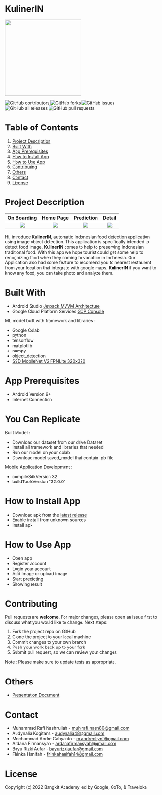 # KulinerIN

<img src="https://github.com/mrafin/CAPSTONE-PROJECT/blob/main/MD/kulinerin/app/src/main/res/drawable/logo_kulinerin.png" width="250" height="250">

![GitHub contributors](https://img.shields.io/github/contributors/mrafin/CAPSTONE-PROJECT?color=%2342eff5&style=flat-square) ![GitHub forks](https://img.shields.io/github/forks/mrafin/CAPSTONE-PROJECT?color=%23000ce8&style=flat-square) ![GitHub issues](https://img.shields.io/github/issues/mrafin/CAPSTONE-PROJECT?color=%23f229d1&style=flat-square) ![GitHub all releases](https://img.shields.io/github/downloads/mrafin/CAPSTONE-PROJECT/total?color=%23ff8000&style=flat-square) ![GitHub pull requests](https://img.shields.io/github/issues-pr/mrafin/CAPSTONE-PROJECT?color=%23ff0000&style=flat-square)

# Table of Contents
1. [Project Description](#project-desc)
2. [Built With](#built-with)
3. [App Prerequisites](#app-prerequisites)
4. [How to Install App](#install)
5. [How to Use App](#use)
6. [Contributing](#contributing)
7. [Others](#others)
8. [Contact](#contact)
9. [License](#license)

# Project Description <a name="project-desc"></a>

On Boarding           |  Home Page          |  Prediction        | Detail
:-------------------------:|:-------------------------: |:-------------------------:|:-------------------------:
![](https://github.com/mrafin/CAPSTONE-PROJECT/blob/main/MD/Assets/onboard.png) | ![](https://github.com/mrafin/CAPSTONE-PROJECT/blob/main/MD/Assets/homePage.png) | ![](https://github.com/mrafin/CAPSTONE-PROJECT/blob/main/MD/Assets/result.png) | ![](https://github.com/mrafin/CAPSTONE-PROJECT/blob/main/MD/Assets/detail.png)



Hi, introduce **KulinerIN**, automatic Indonesian food detection application using image object detection.  This application is specifically intended to detect food image. **KulinerIN** comes to help to preserving Indonesian traditional food. With this app we hope tourist could get some help to recognizing food when they coming to vacation in Indonesia. Our Application also had some feature to recomend you to nearest restaurent from your location that integrate with google maps. **KulinerIN** if you want to know any food, you can take photo and analyze them.

# Built With <a name="built-with"></a>
- Android Studio [Jetpack MVVM Architecture](https://developer.android.com/jetpack/guide)
- Google Cloud Platform Services [GCP Console](https://console.cloud.google.com/home/dashboard?authuser=1&project=able-decorator-315006)

ML model built with framework and libraries :
- Google Colab
- python
- tensorflow
- matplotlib
- numpy
- object_detection
- [SSD MobileNet V2 FPNLite 320x320](https://github.com/tensorflow/models/blob/master/research/object_detection/g3doc/tf2_detection_zoo.md)

# App Prerequisites <a name="app-prerequisites"></a>
- Android Version 9+
- Internet Connection

# You Can Replicate <a name="how-rep"></a>
Built Model :
- Download our dataset from our drive [Dataset](https://github.com/mrafin/CAPSTONE-PROJECT/tree/main/ML/Dataset)
- Install all framework and libraries that needed
- Run our model on your colab
- Download model saved_model that contain .pb file

Mobile Application Development :
- compileSdkVersion 32
- buildToolsVersion "32.0.0"

# How to Install App <a name="install"></a>
- Download apk from the [latest release](https://github.com/mrafin/CAPSTONE-PROJECT/blob/main/MD/kulinerin/app/release/app-release.apk)
- Enable install from unknown sources
- Install apk

# How to Use App <a name="use"></a>
- Open app
- Register account
- Login your account
- Add image or upload image
- Start predicting
- Showing result

# Contributing <a name="contributing"></a>
Pull requests are **welcome**. For major changes, please open an issue first to discuss what you would like to change. Next steps:
1. Fork the project repo on GitHub
2. Clone the project to your local machine
3. Commit changes to your own branch
4. Push your work back up to your fork
5. Submit pull request, so we can review your changes

Note : Please make sure to update tests as appropriate.

# Others <a name="others"></a>
- [Presentation Document](https://docs.google.com/presentation/d/17P2oUqvp4PCbyA4rk91go3KFv-uYluLv/edit?usp=sharing&ouid=116758418375247377982&rtpof=true&sd=true)

# Contact <a name="contact"></a>
- Muhammad Rafi Nashrullah - muh.rafi.nash80@gmail.com
- Audynalia Kogitans - audynalia48@gmail.com
- Mochammad Andre Cahyanto - m.andrechynt@gmail.com
- Ardana Firmansyah - ardanafirmansyah@gmail.com
- Bayu Rizki Aufar - bayurizkiaufar@gmail.com
- Fhinka Hanifah - fhinkahanifah14@gmail.com

# License <a name="license"></a>
Copyright (c) 2022 Bangkit Academy led by Google, GoTo, & Traveloka
